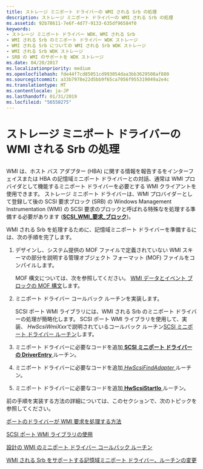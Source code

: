 ```yaml
---
title: ストレージ ミニポート ドライバーの WMI される Srb の処理
description: ストレージ ミニポート ドライバーの WMI される Srb の処理
ms.assetid: 92b78611-7e6f-4d77-9133-635df96584f0
keywords:
- ストレージ ミニポート ドライバー WDK、WMI される Srb
- WMI される Srb のミニポート ドライバー WDK ストレージ
- WMI される Srb についての WMI される Srb WDK ストレージ
- WMI される Srb WDK ストレージ
- SRB の WMI のサポートを WDK ストレージ
ms.date: 04/20/2017
ms.localizationpriority: medium
ms.openlocfilehash: fde44f7cd85051cd993054daa3bb3629508af880
ms.sourcegitcommit: a33b7978e22d5bb9f65ca7056f955319049a2e4c
ms.translationtype: MT
ms.contentlocale: ja-JP
ms.lasthandoff: 01/31/2019
ms.locfileid: "56550275"
---
```

# <a name="handling-wmi-srbs-in-storage-miniport-drivers"></a>ストレージ ミニポート ドライバーの WMI される Srb の処理


## <span id="ddk_handling_wmi_srbs_in_storage_miniport_drivers_kg"></span><span id="DDK_HANDLING_WMI_SRBS_IN_STORAGE_MINIPORT_DRIVERS_KG"></span>


WMI は、ホスト バス アダプター (HBA) に関する情報を報告するをインターフェイスまたは HBA の記憶域ミニポート ドライバーとの対話、通常は WMI プロバイダとして機能するミニポート ドライバーを必要とする WMI クライアントを使用できます。 ストレージ ミニポート ドライバーは、WMI プロバイダーとして登録して後の SCSI 要求ブロック (SRB) の Windows Management Instrumentation (WMI) の SCSI 要求のブロックと呼ばれる特殊なを処理する準備する必要があります ([**SCSI\_WMI\_要求\_ブロック**](https://msdn.microsoft.com/library/windows/hardware/ff565397))。

WMI される Srb を処理するために、記憶域ミニポート ドライバーを準備するには、次の手順を完了します。

1.  デザインし、システム提供の MOF ファイルで定義されていない WMI スキーマの部分を説明する管理オブジェクト フォーマット (MOF) ファイルをコンパイルします。

    MOF 構文については、次を参照してください。 [WMI データとイベント ブロックの MOF 構文](https://msdn.microsoft.com/library/windows/hardware/ff556400)します。

2.  ミニポート ドライバー コールバック ルーチンを実装します。

    SCSI ポート WMI ライブラリには、WMI される Srb のミニポート ドライバーの処理が簡略化します。 SCSI ポート WMI ライブラリを使用して、実装、 *HwScsiWmiXxx*で説明されているコールバック ルーチン[SCSI ミニポート ドライバー ルーチン](https://msdn.microsoft.com/library/windows/hardware/ff565312)します。

3.  ミニポート ドライバーに必要なコードを追加[ **SCSI ミニポート ドライバーの DriverEntry** ](https://msdn.microsoft.com/library/windows/hardware/ff552654)ルーチン。

4.  ミニポート ドライバーに必要なコードを追加[ *HwScsiFindAdapter* ](https://msdn.microsoft.com/library/windows/hardware/ff557300)ルーチン。

5.  ミニポート ドライバーに必要なコードを追加[ **HwScsiStartIo** ](https://msdn.microsoft.com/library/windows/hardware/ff557323)ルーチン。

前の手順を実装する方法の詳細については、このセクションで、次のトピックを参照してください。

[ポートのドライバーが WMI 要求を処理する方法](how-the-port-driver-processes-wmi-requests.md)

[SCSI ポート WMI ライブラリの使用](using-the-scsi-port-wmi-library.md)

[設計の WMI のミニポート ドライバー コールバック ルーチン](designing-wmi-miniport-driver-callback-routines.md)

[WMI される Srb をサポートする記憶域ミニポート ドライバー、ルーチンの変更](modifying-storage-miniport-driver-routines-to-support-wmi-srbs.md)

 

 




